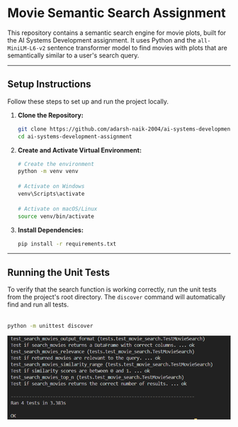 # Movie Semantic Search Assignment

This repository contains a semantic search engine for movie plots, built for the AI Systems Development assignment. It uses Python and the `all-MiniLM-L6-v2` sentence transformer model to find movies with plots that are semantically similar to a user's search query.

---

## Setup Instructions

Follow these steps to set up and run the project locally.

1.  **Clone the Repository:**
    ```bash
    git clone https://github.com/adarsh-naik-2004/ai-systems-development-assignment.git
    cd ai-systems-development-assignment
    ```

2.  **Create and Activate Virtual Environment:**
    ```bash
    # Create the environment
    python -m venv venv

    # Activate on Windows
    venv\Scripts\activate

    # Activate on macOS/Linux
    source venv/bin/activate
    ```

3.  **Install Dependencies:**
    ```bash
    pip install -r requirements.txt
    ```

---

## Running the Unit Tests

To verify that the search function is working correctly, run the unit tests from the project's root directory. The `discover` command will automatically find and run all tests.

```bash

python -m unittest discover
```
![Tests Passed](results/tests_passed.png)
